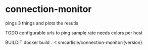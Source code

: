 # connection-monitor

pings 3 things and plots the resutls

TODO
configurable urls to ping
sample rate
needs colors per host


BUILDIT 
docker build . -t smcarlisle/connection-monitor:{version}
